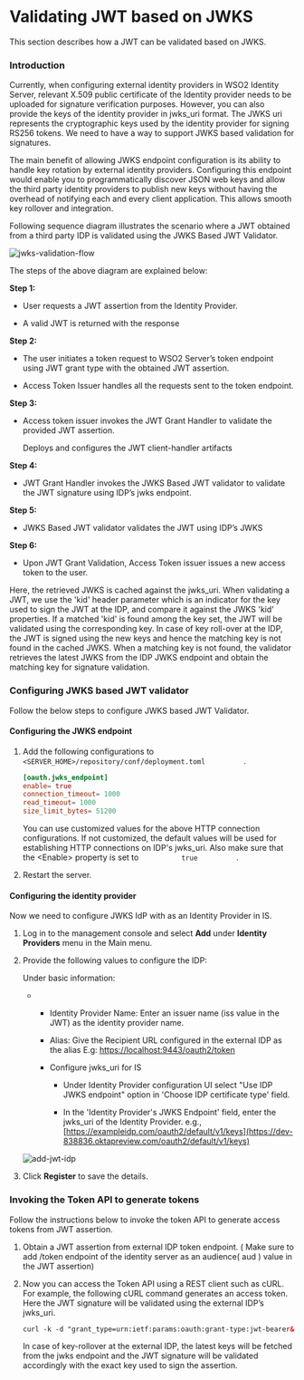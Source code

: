 # Validating JWT based on JWKS

This section describes how a JWT can be validated based on JWKS.


### Introduction

Currently, when configuring external identity providers in WSO2 Identity
Server, relevant X.509 public certificate of the Identity provider needs
to be uploaded for signature verification purposes. However, you can
also provide the keys of the identity provider in jwks\_uri format.
The JWKS uri represents the cryptographic keys used by the identity
provider for signing RS256 tokens. We need to have a way to support JWKS
based validation for signatures.

The main benefit of allowing JWKS endpoint configuration is its ability
to handle key rotation by external identity providers. Configuring this
endpoint would enable you to programmatically discover JSON web keys and
allow the third party identity providers to publish new keys without
having the overhead of notifying each and every client application. This
allows smooth key rollover and integration.

Following sequence diagram illustrates the scenario where a JWT obtained
from a third party IDP is validated using the JWKS Based JWT Validator.

![jwks-validation-flow]( ../../assets/img/using-wso2-identity-server/jwks-validation-flow.png) 

The steps of the above diagram are explained below:

**Step 1:**

-   User requests a JWT assertion from the Identity Provider.

-   A valid JWT is returned with the response

**Step 2:**

-   The user initiates a token request to WSO2 Server’s token endpoint
    using JWT grant type with the obtained JWT assertion.

-   Access Token Issuer handles all the requests sent to the token
    endpoint.

**Step 3:**

-   Access token issuer invokes the JWT Grant Handler to validate the
    provided JWT assertion.

    Deploys and configures the JWT client-handler artifacts

**Step 4:**

-   JWT Grant Handler invokes the JWKS Based JWT validator to validate
    the JWT signature using IDP’s jwks endpoint.

**Step 5:**

-   JWKS Based JWT validator validates the JWT using IDP’s JWKS

**Step 6:**

-   Upon JWT Grant Validation, Access Token issuer issues a new access
    token to the user.

Here, the retrieved JWKS is cached against the jwks\_uri. When
validating a JWT, we use the 'kid' header parameter which is an
indicator for the key used to sign the JWT at the IDP, and compare it
against the JWKS 'kid' properties. If a matched 'kid' is found among the
key set, the JWT will be validated using the corresponding key. In case
of key roll-over at the IDP, the JWT is signed using the new keys and
hence the matching key is not found in the cached JWKS. When a matching
key is not found, the validator retrieves the latest JWKS from the IDP
JWKS endpoint and obtain the matching key for signature validation.

### Configuring JWKS based JWT validator

Follow the below steps to configure JWKS based JWT Validator.

#### Configuring the JWKS endpoint

1.  Add the following configurations to
    `           <SERVER_HOME>/repository/conf/deployment.toml          `
    .

    ``` toml
    [oauth.jwks_endpoint]
    enable= true
    connection_timeout= 1000
    read_timeout= 1000
    size_limit_bytes= 51200
    ```

    You can use customized values for the above HTTP connection
    configurations. If not customized, the default values will be used
    for establishing HTTP connections on IDP's jwks\_uri. Also make sure
    that the \<Enable\> property is set to `           true          ` .

2.  Restart the server.  
      

#### Configuring the identity provider

Now we need to configure JWKS IdP with as an Identity Provider in IS.

1.  Log in to the management console and select **Add** under **Identity
    Providers** menu in the Main menu.
2.  Provide the following values to configure the IDP:

    Under basic information:

    -   -   Identity Provider Name: Enter an issuer name (iss value in
            the JWT) as the identity provider name.

        -   Alias: Give the Recipient URL configured in the external IDP
            as the alias E.g: <https://localhost:9443/oauth2/token>

        -   Configure jwks\_uri for IS
            -   Under Identity Provider configuration UI select "Use IDP
                JWKS endpoint" option in 'Choose IDP certificate type'
                field.

            -   In the 'Identity Provider's JWKS Endpoint' field, enter
                the jwks\_uri of the Identity Provider. e.g.,
                [https://exampleidp.com/oauth2/default/v1/keys](https://dev-838836.oktapreview.com/oauth2/default/v1/keys)

    ![add-jwt-idp]( ../../assets/img/using-wso2-identity-server/add-jwt-idp.png) 

3.  Click **Register** to save the details.

### Invoking the Token API to generate tokens

Follow the instructions below to invoke the token API to generate access
tokens from JWT assertion.

1.  Obtain a JWT assertion from external IDP token endpoint. ( Make sure
    to add /token endpoint of the identity server as an audience( aud )
    value in the JWT assertion)
2.  Now you can access the Token API using a REST client such as cURL.
    For example, the following cURL command generates an access token.
    Here the JWT signature will be validated using the external IDP’s
    jwks\_uri.

    ``` xml
    curl -k -d "grant_type=urn:ietf:params:oauth:grant-type:jwt-bearer&assertion=<jwt_assertion>&scope=openid" -H "Authorization: Basic <Base64 encoded consumer key:consumer secret>" -H "Content-Type: application/x-www-form-urlencoded" https://<IS server>/oauth2/token
    ```

    In case of key-rollover at the external IDP, the latest keys will be
    fetched from the jwks endpoint and the JWT signature will be
    validated accordingly with the exact key used to sign the assertion.
